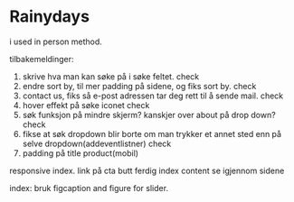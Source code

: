 # Rainydays




i used in person method. 

tilbakemeldinger: 
1. skrive hva man kan søke på i søke feltet.  check
2. endre sort by, til mer padding på sidene, og fiks sort by.  check
3. contact us, fiks så e-post adressen tar deg rett til å sende mail.  check
4. hover effekt på søke iconet check
5. søk funksjon på mindre skjerm? kanskjer over about på drop down? check
6. fikse at søk dropdown blir borte om man trykker et annet sted enn på selve dropdown(addeventlistner) check
7. padding på title product(mobil)


responsive index. 
link på cta butt
ferdig index content 
se igjennom sidene

index: bruk figcaption and figure for slider. 
